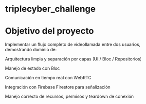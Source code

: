 # triplecyber_challenge

# Objetivo del proyecto

Implementar un flujo completo de videollamada entre dos usuarios, demostrando dominio de:

Arquitectura limpia y separación por capas (UI / Bloc / Repositorios)

Manejo de estado con Bloc

Comunicación en tiempo real con WebRTC

Integración con Firebase Firestore para señalización

Manejo correcto de recursos, permisos y teardown de conexión
